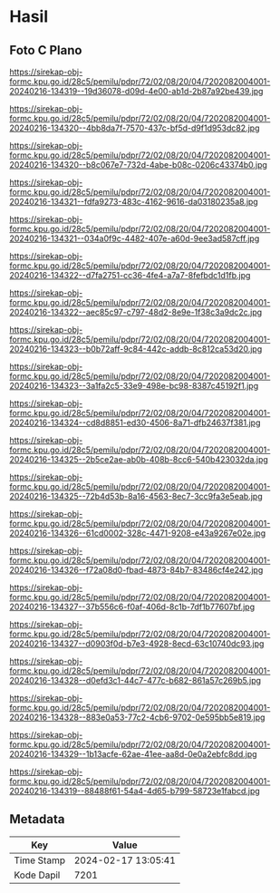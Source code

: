 # Hasil

## Foto C Plano

https://sirekap-obj-formc.kpu.go.id/28c5/pemilu/pdpr/72/02/08/20/04/7202082004001-20240216-134319--19d36078-d09d-4e00-ab1d-2b87a92be439.jpg

https://sirekap-obj-formc.kpu.go.id/28c5/pemilu/pdpr/72/02/08/20/04/7202082004001-20240216-134320--4bb8da7f-7570-437c-bf5d-d9f1d953dc82.jpg

https://sirekap-obj-formc.kpu.go.id/28c5/pemilu/pdpr/72/02/08/20/04/7202082004001-20240216-134320--b8c067e7-732d-4abe-b08c-0206c43374b0.jpg

https://sirekap-obj-formc.kpu.go.id/28c5/pemilu/pdpr/72/02/08/20/04/7202082004001-20240216-134321--fdfa9273-483c-4162-9616-da03180235a8.jpg

https://sirekap-obj-formc.kpu.go.id/28c5/pemilu/pdpr/72/02/08/20/04/7202082004001-20240216-134321--034a0f9c-4482-407e-a60d-9ee3ad587cff.jpg

https://sirekap-obj-formc.kpu.go.id/28c5/pemilu/pdpr/72/02/08/20/04/7202082004001-20240216-134322--d7fa2751-cc36-4fe4-a7a7-8fefbdc1d1fb.jpg

https://sirekap-obj-formc.kpu.go.id/28c5/pemilu/pdpr/72/02/08/20/04/7202082004001-20240216-134322--aec85c97-c797-48d2-8e9e-1f38c3a9dc2c.jpg

https://sirekap-obj-formc.kpu.go.id/28c5/pemilu/pdpr/72/02/08/20/04/7202082004001-20240216-134323--b0b72aff-9c84-442c-addb-8c812ca53d20.jpg

https://sirekap-obj-formc.kpu.go.id/28c5/pemilu/pdpr/72/02/08/20/04/7202082004001-20240216-134323--3a1fa2c5-33e9-498e-bc98-8387c45192f1.jpg

https://sirekap-obj-formc.kpu.go.id/28c5/pemilu/pdpr/72/02/08/20/04/7202082004001-20240216-134324--cd8d8851-ed30-4506-8a71-dfb24637f381.jpg

https://sirekap-obj-formc.kpu.go.id/28c5/pemilu/pdpr/72/02/08/20/04/7202082004001-20240216-134325--2b5ce2ae-ab0b-408b-8cc6-540b423032da.jpg

https://sirekap-obj-formc.kpu.go.id/28c5/pemilu/pdpr/72/02/08/20/04/7202082004001-20240216-134325--72b4d53b-8a16-4563-8ec7-3cc9fa3e5eab.jpg

https://sirekap-obj-formc.kpu.go.id/28c5/pemilu/pdpr/72/02/08/20/04/7202082004001-20240216-134326--61cd0002-328c-4471-9208-e43a9267e02e.jpg

https://sirekap-obj-formc.kpu.go.id/28c5/pemilu/pdpr/72/02/08/20/04/7202082004001-20240216-134326--f72a08d0-fbad-4873-84b7-83486cf4e242.jpg

https://sirekap-obj-formc.kpu.go.id/28c5/pemilu/pdpr/72/02/08/20/04/7202082004001-20240216-134327--37b556c6-f0af-406d-8c1b-7df1b77607bf.jpg

https://sirekap-obj-formc.kpu.go.id/28c5/pemilu/pdpr/72/02/08/20/04/7202082004001-20240216-134327--d0903f0d-b7e3-4928-8ecd-63c10740dc93.jpg

https://sirekap-obj-formc.kpu.go.id/28c5/pemilu/pdpr/72/02/08/20/04/7202082004001-20240216-134328--d0efd3c1-44c7-477c-b682-861a57c269b5.jpg

https://sirekap-obj-formc.kpu.go.id/28c5/pemilu/pdpr/72/02/08/20/04/7202082004001-20240216-134328--883e0a53-77c2-4cb6-9702-0e595bb5e819.jpg

https://sirekap-obj-formc.kpu.go.id/28c5/pemilu/pdpr/72/02/08/20/04/7202082004001-20240216-134329--1b13acfe-62ae-41ee-aa8d-0e0a2ebfc8dd.jpg

https://sirekap-obj-formc.kpu.go.id/28c5/pemilu/pdpr/72/02/08/20/04/7202082004001-20240216-134319--88488f61-54a4-4d65-b799-58723e1fabcd.jpg


## Metadata

| Key        | Value               |
| ---------- | ------------------- |
| Time Stamp | 2024-02-17 13:05:41 |
| Kode Dapil | 7201                |



